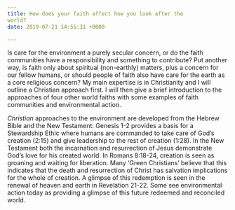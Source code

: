 ```yaml
---
title: How does your faith affect how you look after the
world?
date: 2019-07-21 14:55:31 +0000

---
```

Is care for the environment a purely secular concern, or do the faith communities have a responsibility
and something to contribute? Put another way, is faith only about spiritual (non-earthly) matters, plus a
concern for our fellow humans, or should people of faith also have care for the earth as a core religious
concern? My main expertise is in Christianity and I will outline a Christian approach first. I will then give
a brief introduction to the approaches of four other world faiths with some examples of faith
communities and environmental action. 

*Christian* approaches to the environment are developed from the Hebrew Bible and the New
Testament: Genesis 1-2 provides a basis for a Stewardship Ethic where humans are commanded to take
care of God’s creation (2:15) and give leadership to the rest of creation (1:28). In the New Testament
both the incarnation and resurrection of Jesus demonstrate God’s love for his created world. In Romans
8:18-24, creation is seen as groaning and waiting for liberation. Many ‘Green Christians’ believe that this
indicates that the death and resurrection of Christ has salvation implications for the whole of creation. A
glimpse of this redemption is seen in the renewal of heaven and earth in Revelation 21-22. Some see
environmental action today as providing a glimpse of this future redeemed and reconciled world.
